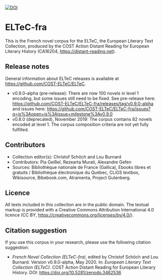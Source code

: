 [![DOI](https://zenodo.org/badge/DOI/10.5281/zenodo.3462536.svg)](https://doi.org/10.5281/zenodo.3462536)

# ELTeC-fra

This is the French novel corpus for the ELTeC, the European Literary Text Collection, produced by the COST Action Distant Reading for European Literary History (CA16204, https://distant-reading.net). 

## Release notes

General information about ELTeC releases is available at https://github.com/COST-ELTeC/ELTeC. 

* v0.9.0-alpha (pre-release): There are now 100 novels in level 1 encoding, but some issues still need to be fixed. See pre-release here: https://github.com/COST-ELTeC/ELTeC-fra/releases/tag/v0.9.0-alpha and issues here: https://github.com/COST-ELTeC/ELTeC-fra/issues?q=is%3Aopen+is%3Aissue+milestone%3Av0.9.0
* v0.8.0 (deprecated), November 2019: The corpus contains 82 novels encoded at level 1. The corpus composition criteria are not yet fully fulfilled. 

## Contributors

* Collection editor(s): Christof Schöch and Lou Burnard
* Contributors: Pia Geißel, Rezearta Murati, Alexandre Gefen
* Sources: Bibliothèque nationale de France (Gallica), Ebooks libres et gratuits / Bibliothèque électronique du Québec, CLiGS textbox, Wikisource, Bibebook.com, Atramenta, Project Gutenberg.

## Licence

All texts included in this collection are in the public domain. The textual markup is provided with a Creative Commons Attribution International 4.0 licence (CC BY, https://creativecommons.org/licenses/by/4.0/).

## Citation suggestion

If you use this corpus in your research, please use the following citation suggestion:

* *French Novel Collection (ELTeC-fra)*, edited by Christof Schöch and Lou Burnard. Version v0.9.0-alpha, May 2020. In: *European Literary Text Collection (ELTeC)*. COST Action Distant Reading for European Literary History. DOI: https://doi.org/10.5281/zenodo.3462536
